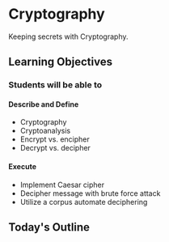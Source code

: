 # Cryptography

Keeping secrets with Cryptography.

## Learning Objectives

### Students will be able to

#### Describe and Define

- Cryptography
- Cryptoanalysis
- Encrypt vs. encipher
- Decrypt vs. decipher

#### Execute

- Implement Caesar cipher
- Decipher message with brute force attack
- Utilize a corpus automate deciphering

## Today's Outline

<!-- To Be Completed By Instructor -->
